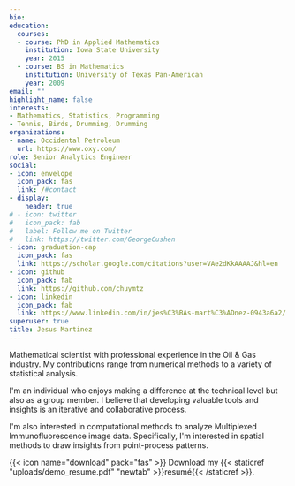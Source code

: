 ```yaml
---
bio: 
education:
  courses:
  - course: PhD in Applied Mathematics
    institution: Iowa State University
    year: 2015
  - course: BS in Mathematics
    institution: University of Texas Pan-American
    year: 2009
email: ""
highlight_name: false
interests:
- Mathematics, Statistics, Programming
- Tennis, Birds, Drumming, Drumming
organizations:
- name: Occidental Petroleum
  url: https://www.oxy.com/
role: Senior Analytics Engineer
social:
- icon: envelope
  icon_pack: fas
  link: /#contact
- display:
    header: true
# - icon: twitter
#   icon_pack: fab
#   label: Follow me on Twitter
#   link: https://twitter.com/GeorgeCushen
- icon: graduation-cap
  icon_pack: fas
  link: https://scholar.google.com/citations?user=VAe2dKkAAAAJ&hl=en
- icon: github
  icon_pack: fab
  link: https://github.com/chuymtz
- icon: linkedin
  icon_pack: fab
  link: https://www.linkedin.com/in/jes%C3%BAs-mart%C3%ADnez-0943a6a2/
superuser: true
title: Jesus Martinez
---
```


Mathematical scientist with professional experience in the Oil & Gas industry. 
My contributions range from numerical methods to a variety of statistical analysis. 

I'm an individual who enjoys making a difference at the technical level but also as a group member. 
I believe that developing valuable tools and insights is an iterative and collaborative process.

I'm also interested in computational methods to analyze Multiplexed Immunofluorescence image data. Specifically, I'm interested in spatial methods to draw insights from point-process patterns. 

{{< icon name="download" pack="fas" >}} Download my {{< staticref "uploads/demo_resume.pdf" "newtab" >}}resumé{{< /staticref >}}.
